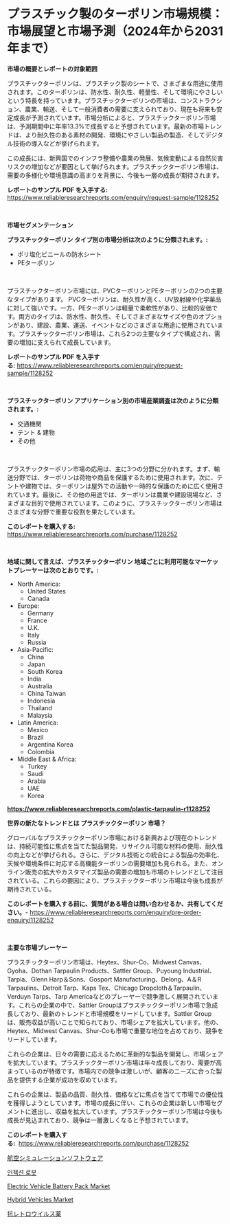 <p><h1>プラスチック製のターポリン市場規模：市場展望と市場予測（2024年から2031年まで）</h1></p><p><strong>市場の概要とレポートの対象範囲</strong></p>
<p><p>プラスチックターポリンは、プラスチック製のシートで、さまざまな用途に使用されます。このターポリンは、防水性、耐久性、軽量性、そして環境にやさしいという特長を持っています。プラスチックターポリンの市場は、コンストラクション、農業、輸送、そして一般消費者の需要に支えられており、現在も将来も安定成長が予測されています。市場分析によると、プラスチックターポリン市場は、予測期間中に年率13.3%で成長すると予想されています。最新の市場トレンドは、より耐久性のある素材の開発、環境にやさしい製品の製造、そしてデジタル技術の導入などが挙げられます。</p><p>この成長には、新興国でのインフラ整備や農業の発展、気候変動による自然災害リスクの増加などが要因として挙げられます。プラスチックターポリン市場は、需要の多様化や環境意識の高まりを背景に、今後も一層の成長が期待されます。</p></p>
<p><strong>レポートのサンプル PDF を入手する:</strong> <a href="https://www.reliableresearchreports.com/enquiry/request-sample/1128252">https://www.reliableresearchreports.com/enquiry/request-sample/1128252</a></p>
<p>&nbsp;</p>
<p><strong>市場セグメンテーション</strong></p>
<p><strong>プラスチックターポリン タイプ別の市場分析は次のように分類されます。:</strong></p>
<p><ul><li>ポリ塩化ビニールの防水シート</li><li>PEターポリン</li></ul></p>
<p>&nbsp;</p>
<p><p>プラスチックターポリン市場には、PVCターポリンとPEターポリンの2つの主要なタイプがあります。 PVCターポリンは、耐久性が高く、UV放射線や化学薬品に対して強いです。一方、PEターポリンは軽量で柔軟性があり、比較的安価です。両方のタイプは、防水性、耐久性、そしてさまざまなサイズや色のオプションがあり、建設、農業、運送、イベントなどのさまざまな用途に使用されています。プラスチックターポリン市場は、これら2つの主要なタイプで構成され、需要の増加に支えられて成長しています。</p></p>
<p><strong>レポートのサンプル PDF を入手する:</strong>&nbsp;<a href="https://www.reliableresearchreports.com/enquiry/request-sample/1128252">https://www.reliableresearchreports.com/enquiry/request-sample/1128252</a></p>
<p>&nbsp;</p>
<p><strong> プラスチックターポリン アプリケーション別の市場産業調査は次のように分類されます。:</strong></p>
<p><ul><li>交通機関</li><li>テント & 建物</li><li>その他</li></ul></p>
<p>&nbsp;</p>
<p><p>プラスチックターポリン市場の応用は、主に3つの分野に分かれます。まず、輸送分野では、ターポリンは荷物や商品を保護するために使用されます。次に、テントや建物では、ターポリンは屋外での活動や一時的な保護のために広く使用されています。最後に、その他の用途では、ターポリンは農業や建設現場など、さまざまな目的で使用されています。このように、プラスチックターポリン市場はさまざまな分野で重要な役割を果たしています。</p></p>
<p><strong>このレポートを購入する:</strong>&nbsp; <a href="https://www.reliableresearchreports.com/purchase/1128252">https://www.reliableresearchreports.com/purchase/1128252</a></p>
<p>&nbsp;</p>
<p><strong>地域に関して言えば、プラスチックターポリン 地域ごとに利用可能なマーケットプレーヤーは次のとおりです。:</strong></p>
<p><ul>
    <li>
        North America:
        <ul>
            <li>United States</li>
            <li>Canada</li>
        </ul>
    </li>
    <li>
        Europe:
        <ul>
            <li>Germany</li>
            <li>France</li>
            <li>U.K.</li>
            <li>Italy</li>
            <li>Russia</li>
        </ul>
    </li>
    <li>
        Asia-Pacific:
        <ul>
            <li>China</li>
            <li>Japan</li>
            <li>South Korea</li>
            <li>India</li>
            <li>Australia</li>
            <li>China Taiwan</li>
            <li>Indonesia</li>
            <li>Thailand</li>
            <li>Malaysia</li>
        </ul>
    </li>
    <li>
        Latin America:
        <ul>
            <li>Mexico</li>
            <li>Brazil</li>
            <li>Argentina Korea</li>
            <li>Colombia</li>
        </ul>
    </li>
    <li>
        Middle East & Africa:
        <ul>
            <li>Turkey</li>
            <li>Saudi</li>
            <li>Arabia</li>
            <li>UAE</li>
            <li>Korea</li>
        </ul>
    </li>
    </ul></p>
<p><strong><a href="https://www.reliableresearchreports.com/plastic-tarpaulin-r1128252">https://www.reliableresearchreports.com/plastic-tarpaulin-r1128252</a></strong>&nbsp;</p>
<p><strong>世界の新たなトレンドとは プラスチックターポリン 市場？</strong></p>
<p><p>グローバルなプラスチックターポリン市場における新興および現在のトレンドは、持続可能性に焦点を当てた製品開発、リサイクル可能な材料の使用、耐久性の向上などが挙げられる。さらに、デジタル技術との統合による製品の効率化、天候や環境条件に対応する高機能ターポリンの需要増加も見られる。また、オンライン販売の拡大やカスタマイズ製品の需要の増加も市場のトレンドとして注目されている。これらの要因により、プラスチックターポリン市場は今後も成長が期待されている。</p></p>
<p><strong>このレポートを購入する前に、質問がある場合は問い合わせるか、共有してください。</strong>- <a href="https://www.reliableresearchreports.com/enquiry/pre-order-enquiry/1128252">https://www.reliableresearchreports.com/enquiry/pre-order-enquiry/1128252</a></p>
<p>&nbsp;</p>
<p><strong>主要な市場プレーヤー</strong></p>
<p><p>プラスチックターポリン市場は、Heytex、Shur-Co、Midwest Canvas、Gyoha、Dothan Tarpaulin Products、Sattler Group、Puyoung Industrial、Tarpia、Glenn Harp＆Sons、Gosport Manufacturing、Delong、A＆R Tarpaulins、Detroit Tarp、Kaps Tex、Chicago Dropcloth＆Tarpaulin、Verduyn Tarps、Tarp Americaなどのプレーヤーで競争激しく展開されています。これらの企業の中で、Sattler Groupはプラスチックターポリン市場で急成長しており、最新のトレンドと市場規模をリードしています。Sattler Groupは、販売収益が高いことで知られており、市場シェアを拡大しています。他の、Heytex、Midwest Canvas、Shur-Coも市場で重要な地位を占めており、競争をリードしています。</p><p>これらの企業は、日々の需要に応えるために革新的な製品を開発し、市場シェアを拡大しています。プラスチックターポリン市場は年々成長しており、需要が高まっているのが特徴です。市場内での競争は激しいが、顧客のニーズに合った製品を提供する企業が成功を収めています。</p><p>これらの企業は、製品の品質、耐久性、価格などに焦点を当てて市場での優位性を獲得しようとしています。市場の成長に伴い、これらの企業は新しい市場セグメントに進出し、収益を拡大しています。プラスチックターポリン市場は今後も成長が見込まれており、競争は一層激しくなると予想されています。</p></p>
<p><strong>このレポートを購入する:</strong>&nbsp;&nbsp;<a href="https://www.reliableresearchreports.com/purchase/1128252">https://www.reliableresearchreports.com/purchase/1128252</a></p>
<p><p><a href="https://medium.com/@keithpiper1905/%E8%88%AA%E7%A9%BA%E3%82%B7%E3%83%9F%E3%83%A5%E3%83%AC%E3%83%BC%E3%82%B7%E3%83%A7%E3%83%B3%E3%82%BD%E3%83%95%E3%83%88%E3%82%A6%E3%82%A7%E3%82%A2%E5%B8%82%E5%A0%B4-2031%E5%B9%B4%E3%81%BE%E3%81%A7%E3%81%AE%E6%88%90%E5%8A%9F%E3%81%99%E3%82%8B%E3%83%93%E3%82%B8%E3%83%8D%E3%82%B9%E6%88%A6%E7%95%A5%E3%81%AE%E9%8D%B5%E3%82%92%E4%BA%88%E6%B8%AC-196b17650f15">航空シミュレーションソフトウェア</a></p><p><a href="https://medium.com/@santiagoiza565682023/%EC%A3%BC%EC%9E%85-%EB%A1%9C%EB%B4%87-%EC%8B%9C%EC%9E%A5-%EA%B2%BD%EC%9F%81-%EB%B6%84%EC%84%9D-%EC%8B%9C%EC%9E%A5-%EB%8F%99%ED%96%A5-%EB%B0%8F-2031%EB%85%84%EA%B9%8C%EC%A7%80-%EC%A0%84%EB%A7%9D-7e86f099cf31">인젝션 로봇</a></p><p><a href="https://www.linkedin.com/pulse/electric-vehicle-battery-pack-market-challenges-opportunities-0dqrc?trackingId=ZIhMx3ILfSX%2F5MI%2BZWLlRg%3D%3D">Electric Vehicle Battery Pack Market</a></p><p><a href="https://www.linkedin.com/pulse/hybrid-vehicles-market-size-reflecting-forecast-till-2031-type-b888c?trackingId=qXngMkt095KuKZwy2Y5R%2Fg%3D%3D">Hybrid Vehicles Market</a></p><p><a href="https://medium.com/@chellamarie1962/%E6%8A%97%E9%80%86%E8%BB%A2%E5%86%99%E9%85%B6%E9%98%BB%E5%AE%B3%E8%96%AC%E5%B8%82%E5%A0%B4%E3%83%AC%E3%83%9D%E3%83%BC%E3%83%88%E3%81%AF-%E3%81%93%E3%81%AE%E5%B8%82%E5%A0%B4%E3%81%AE%E6%9C%80%E6%96%B0%E3%81%AE%E3%83%88%E3%83%AC%E3%83%B3%E3%83%89%E3%81%A8%E6%88%90%E9%95%B7%E6%A9%9F%E4%BC%9A%E3%82%92%E6%98%8E%E3%82%89%E3%81%8B%E3%81%AB%E3%81%97%E3%81%A6%E3%81%84%E3%81%BE%E3%81%99-bd88b94ca108">抗レトロウイルス薬</a></p></p>